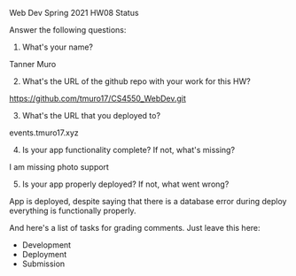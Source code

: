 
Web Dev Spring 2021 HW08 Status

Answer the following questions:


1. What's your name?

Tanner Muro


2. What's the URL of the github repo with your work for this HW?

https://github.com/tmuro17/CS4550_WebDev.git

3. What's the URL that you deployed to?

events.tmuro17.xyz

4. Is your app functionality complete? If not, what's missing?

I am missing photo support


5. Is your app properly deployed? If not, what went wrong?

App is deployed, despite saying that there is a database error during deploy everything is functionally properly.



And here's a list of tasks for grading comments. Just leave this here:
 - Development
 - Deployment
 - Submission
